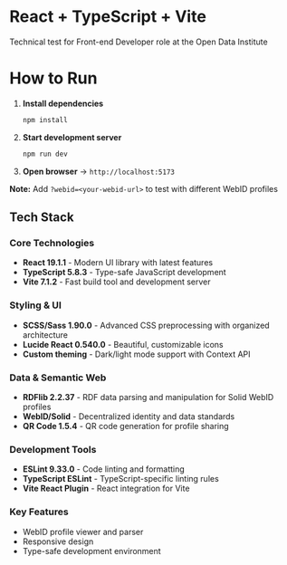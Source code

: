 # React + TypeScript + Vite

Technical test for Front-end Developer role at the Open Data Institute

# How to Run

1. **Install dependencies**

   ```bash
   npm install
   ```

2. **Start development server**

   ```bash
   npm run dev
   ```

3. **Open browser** → `http://localhost:5173`

**Note:** Add `?webid=<your-webid-url>` to test with different WebID profiles

## Tech Stack

### Core Technologies

- **React 19.1.1** - Modern UI library with latest features
- **TypeScript 5.8.3** - Type-safe JavaScript development
- **Vite 7.1.2** - Fast build tool and development server

### Styling & UI

- **SCSS/Sass 1.90.0** - Advanced CSS preprocessing with organized architecture
- **Lucide React 0.540.0** - Beautiful, customizable icons
- **Custom theming** - Dark/light mode support with Context API

### Data & Semantic Web

- **RDFlib 2.2.37** - RDF data parsing and manipulation for Solid WebID profiles
- **WebID/Solid** - Decentralized identity and data standards
- **QR Code 1.5.4** - QR code generation for profile sharing

### Development Tools

- **ESLint 9.33.0** - Code linting and formatting
- **TypeScript ESLint** - TypeScript-specific linting rules
- **Vite React Plugin** - React integration for Vite

### Key Features

- WebID profile viewer and parser
- Responsive design
- Type-safe development environment
